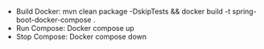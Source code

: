 - Build Docker: mvn clean package -DskipTests && docker build -t spring-boot-docker-compose .
- Run Compose: Docker compose up
- Stop Compose: Docker compose down